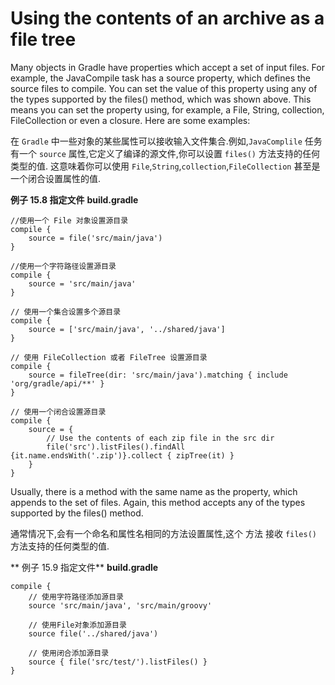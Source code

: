 # Using the contents of an archive as a file tree

Many objects in Gradle have properties which accept a set of input files. For example, the JavaCompile task has a source property, which defines the source files to compile. You can set the value of this property using any of the types supported by the files() method, which was shown above. This means you can set the property using, for example, a File, String, collection, FileCollection or even a closure. Here are some examples:

在 `Gradle` 中一些对象的某些属性可以接收输入文件集合.例如,`JavaComplile` 任务有一个 `source` 属性,它定义了编译的源文件,你可以设置 `files()` 方法支持的任何类型的值. 这意味着你可以使用 `File`,`String`,`collection`,`FileCollection`
甚至是一个闭合设置属性的值.

**例子 15.8 指定文件**
**build.gradle**
```
//使用一个 File 对象设置源目录
compile {
    source = file('src/main/java')
}

//使用一个字符路径设置源目录
compile {
    source = 'src/main/java'
}

// 使用一个集合设置多个源目录
compile {
    source = ['src/main/java', '../shared/java']
}

// 使用 FileCollection 或者 FileTree 设置源目录
compile {
    source = fileTree(dir: 'src/main/java').matching { include 'org/gradle/api/**' }
}

// 使用一个闭合设置源目录
compile {
    source = {
        // Use the contents of each zip file in the src dir
        file('src').listFiles().findAll {it.name.endsWith('.zip')}.collect { zipTree(it) }
    }
}
```

Usually, there is a method with the same name as the property, which appends to the set of files. Again, this method accepts any of the types supported by the files() method.

通常情况下,会有一个命名和属性名相同的方法设置属性,这个 方法 接收 `files()` 方法支持的任何类型的值.

** 例子 15.9 指定文件**
**build.gradle**
```
compile {
    // 使用字符路径添加源目录
    source 'src/main/java', 'src/main/groovy'

    // 使用File对象添加源目录
    source file('../shared/java')

    // 使用闭合添加源目录
    source { file('src/test/').listFiles() }
}

```







